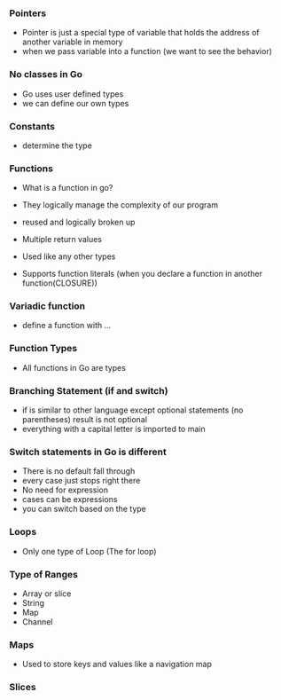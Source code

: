 ### Pointers

- Pointer is just a special type of variable that holds the address of another variable in memory
- when we pass variable into a function (we want to see the behavior)

### No classes in Go

- Go uses user defined types
- we can define our own types

### Constants 

- determine the type

### Functions

- What is a function in go?
- They logically manage the complexity of our program
- reused and logically broken up

- Multiple return values
- Used like any other types
- Supports function literals (when you declare a function in another function(CLOSURE))


### Variadic function

- define a function with ...

### Function Types

- All functions in Go are types


### Branching Statement (if and switch)

- if is similar to other language except optional statements (no parentheses) result is not optional
- everything with a capital letter is imported to main

### Switch statements in Go is different

- There is no default fall through
- every case just stops right there
- No need for expression
- cases can be expressions
- you can switch based on the type

### Loops 

- Only one type of Loop (The for loop)

### Type of Ranges 

- Array or slice
- String
- Map
- Channel

### Maps 

- Used to store keys and values like a navigation map

### Slices

